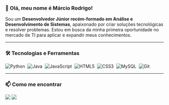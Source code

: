### 👋 Olá, meu nome é Márcio Rodrigo!

Sou um **Desenvolvedor Júnior recém-formado em Análise e Desenvolvimento de Sistemas**, apaixonado por criar soluções tecnológicas e resolver problemas. Estou em busca da minha primeira oportunidade no mercado de TI para aplicar e expandir meus conhecimentos.

---

### 🛠️ Tecnologias e Ferramentas

![Python](https://img.shields.io/badge/Python-3776AB?style=for-the-badge&logo=python&logoColor=white )&nbsp;
![Java](https://img.shields.io/badge/Java-ED8B00?style=for-the-badge&logo=openjdk&logoColor=white )&nbsp;
![JavaScript](https://img.shields.io/badge/JavaScript-F7DF1E?style=for-the-badge&logo=javascript&logoColor=black )&nbsp;
![HTML5](https://img.shields.io/badge/HTML5-E34F26?style=for-the-badge&logo=html5&logoColor=white )&nbsp;
![CSS3](https://img.shields.io/badge/CSS3-1572B6?style=for-the-badge&logo=css3&logoColor=white )&nbsp;
![MySQL](https://img.shields.io/badge/MySQL-4479A1?style=for-the-badge&logo=mysql&logoColor=white )&nbsp;
![Git](https://img.shields.io/badge/GIT-E44C30?style=for-the-badge&logo=git&logoColor=white )&nbsp;

---

### 📫 Como me encontrar

<p>
<a href="mailto:seu-email-marciolimadaniel@gmail.com"><img src="https://img.shields.io/badge/Email-D14836?style=for-the-badge&logo=gmail&logoColor=white" /></a>
<a href="https://www.linkedin.com/in/marcio-lima-b1105627b/"><img src="https://img.shields.io/badge/LinkedIn-0077B5?style=for-the-badge&logo=linkedin&logoColor=white" /></a>
</p>



